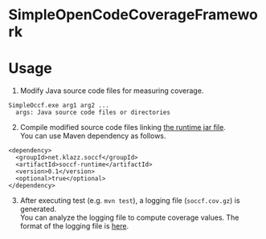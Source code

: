 SimpleOpenCodeCoverageFramework
===============================

# Usage
1. Modify Java source code files for measuring coverage.
  ```
  SimpleOccf.exe arg1 arg2 ...
    args: Java source code files or directories
  ```

2. Compile modified source code files linking [the runtime jar file](https://github.com/kohyatoh/soccf-runtime).  
You can use Maven dependency as follows.
  ```
  <dependency>
    <groupId>net.klazz.soccf</groupId>
    <artifactId>soccf-runtime</artifactId>
    <version>0.1</version>
    <optional>true</optional>
  </dependency>  
  ```

3. After executing test (e.g. `mvn test`), a logging file (`soccf.cov.gz`) is generated.  
You can analyze the logging file to compute coverage values. The format of the logging file is [here](https://github.com/kohyatoh/soccf-runtime/blob/master/java/src/main/java/net/klazz/soccf/runtime/CoverageCounter.java).
